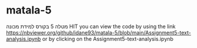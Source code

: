 # matala-5
מטלה 5 בקורס למידת מכונה HIT
you can view the code by using the link https://nbviewer.org/github/idane93/matala-5/blob/main/Assignment5-text-analysis.ipynb or by clicking on the Assignment5-text-analysis.ipynb
